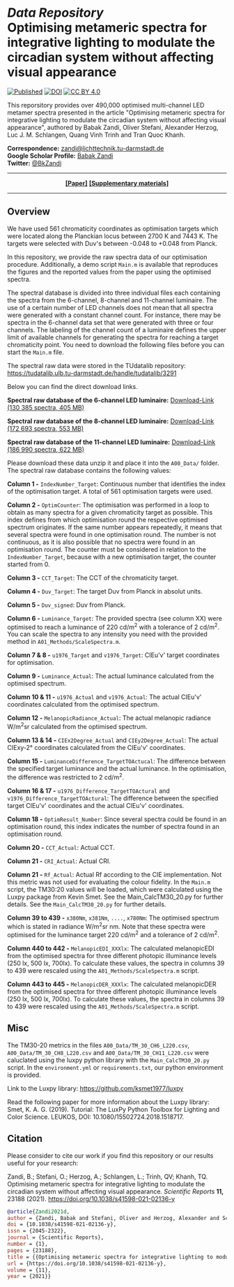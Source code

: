 # *Data Repository* <br/>Optimising metameric spectra for integrative lighting to modulate the circadian system without affecting visual appearance<br/>
[![Published](https://img.shields.io/badge/Scientific%20Reports-Published-green)](https://www.nature.com/articles/s41598-020-79908-5)
[![DOI](https://img.shields.io/badge/DOI-10.1038%2Fs41598--021--02136--y-blue)](https://doi.org/10.1038/s41598-021-02136-y)
[![CC BY 4.0](https://img.shields.io/badge/License-CC%20BY%204.0-lightgrey)](http://creativecommons.org/licenses/by/4.0/)

This reporsitory provides over 490,000 optimised multi-channel LED metamer spectra presented in the article "Optimising metameric spectra for integrative lighting to modulate the circadian system without affecting visual appearance", authored by Babak Zandi, Oliver Stefani, Alexander Herzog, Luc J. M. Schlangen, Quang Vinh Trinh and Tran Quoc Khanh.

**Correspondence:** zandi@lichttechnik.tu-darmstadt.de<br/>
**Google Scholar Profile:** [Babak Zandi](https://scholar.google.de/citations?user=LSA7SdAAAAAJ&hl=de)<br/>
**Twitter:** [@BkZandi](https://twitter.com/bkzandi)

---

<div align="center">
<a style="font-weight:bold" href="https://www.nature.com/articles/s41598-021-02136-y">[Paper]</a>
<a style="font-weight:bold" href="https://static-content.springer.com/esm/art%3A10.1038%2Fs41598-021-02136-y/MediaObjects/41598_2021_2136_MOESM1_ESM.pdf">[Supplementary materials]</a>
</div> 

---


## Overview

We have used 561 chromaticity coordinates as optimisation targets which were located along the Planckian locus between 2700 K and 7443 K. The targets were selected with Duv's between -0.048 to +0.048 from Planck.

In this repository, we provide the raw spectra data of our optimisation procedure. Additionally, a demo script ```Main.m``` is available that reproduces the figures and the reported values from the paper using the optimised spectra.

The spectral database is divided into three individual files each containing the spectra from the 6-channel, 8-channel and 11-channel luminaire. The use of a certain number of LED channels does not mean that all spectra were generated with a constant channel count. For instance, there may be spectra in the 6-channel data set that were generated with three or four channels. The labeling of the channel count of a luminaire defines the upper limit of available channels for generating the spectra for reaching a target chromaticity point. You need to download the following files before you can start the ```Main.m``` file.

The spectral raw data were stored in the TUdatalib repository: https://tudatalib.ulb.tu-darmstadt.de/handle/tudatalib/3291

Below you can find the direct download links.

**Spectral raw database of the 6-channel LED luminaire:** [Download-Link (130 385 spectra, 405 MB)](https://tudatalib.ulb.tu-darmstadt.de/bitstream/handle/tudatalib/3291/Optim_CH6_L220_Mel_Limit.csv.zip?sequence=1&isAllowed=y)

**Spectral raw database of the 8-channel LED luminaire:** [Download-Link (172 693 spectra, 553 MB)](https://tudatalib.ulb.tu-darmstadt.de/bitstream/handle/tudatalib/3291/Optim_CH8_L220_Mel_Limit.csv.zip?sequence=2&isAllowed=y)

**Spectral raw database of the 11-channel LED luminaire:** [Download-Link (186 990 spectra, 622 MB)](https://tudatalib.ulb.tu-darmstadt.de/bitstream/handle/tudatalib/3291/Optim_CH11_L220_Mel_Limit.csv.zip?sequence=3&isAllowed=y)

Please download these data unzip it and place it into the `A00_Data/` folder. The spectral raw database contains the following values:

**Column 1 -** `IndexNumber_Target`: Continuous number that identifies the index of the optimisation target. A total of 561 optimisation targets were used.

**Column 2 -** `OptimCounter`: The optimisation was performed in a loop to obtain as many spectra for a given chromaticity target as possible. This index defines from which optimisation round the respective optimised spectrum originates. If the same number appears repeatedly, it means that several spectra were found in one optimisation round. The number is not continuous, as it is also possible that no spectra were found in an optimisation round. The counter must be considered in relation to the `IndexNumber_Target`, because with a new optimisation target, the counter started from 0.

**Column 3 -** `CCT_Target`: The CCT of the chromaticity target.

**Column 4 -** `Duv_Target`: The target Duv from Planck in absolut units.

**Column 5 -** `Duv_signed`: Duv from Planck.

**Column 6 -** `Luminance_Target`: The provided spectra (see column XX) were optimised to reach a luminance of 220 cd/m<sup>2</sup> with a tolerance of 2 cd/m<sup>2</sup>. You can scale the spectra to any intensity you need with the provided method in `A01_Methods/ScaleSpectra.m`.

**Column 7 & 8 -** `u1976_Target` and `v1976_Target`: CIEu'v' target coordinates for optimisation.

**Column 9 -** `Luminance_Actual`: The actual luminance calculated from the optimised spectrum.

**Column 10 & 11 -** `u1976_Actual` and `v1976_Actual`: The actual CIEu'v' coordinates calculated from the optimised spectrum.

**Column 12 -** `MelanopicRadiance_Actual`: The actual melanopic radiance W/m<sup>2</sup>sr calculated from the optimised spectrum.

**Column 13 & 14 -** `CIEx2Degree_Actual` and `CIEy2Degree_Actual`: The actual CIExy-2° coordinates calculated from the CIEu'v' coordinates.

**Column 15 -** `LuminanceDifference_TargetTOActucal`: The difference between the specified target luminance and the actual luminance. In the optimisation, the difference was restricted to 2 cd/m<sup>2</sup>.

**Column 16 & 17 -** `u1976_Difference_TargetTOActural` and `v1976_Difference_TargetTOActural`: The difference between the specified target CIEu'v' coordinates and the actual CIEu'v' coordinates.

**Column 18 -** `OptimResult_Number`:  Since several spectra could be found in an optimisation round, this index indicates the number of spectra found in an optimisation round.

**Column 20 -** `CCT_Actual`:  Actual CCT.

**Column 21 -** `CRI_Actual`:  Actual CRI.

**Column 21 -** `Rf_Actual`:  Actual Rf according to the CIE implementation. Not this metric was not used for evaluating the colour fidelity. In the `Main.m` script, the TM30:20 values will be loaded, which were calculated using the Luxpy package from Kevin Smet. See the Main_CalcTM30_20.py for further details. See the `Main_CalcTM30_20.py` for further details.

**Column 39 to 439 -** `x380Nm`, `x381Nm`, `....`, `x780Nm`: The optimised spectrum which is stated in radiance W/m<sup>2</sup>sr nm. Note that these spectra were optimised for the luminance target 220 cd/m<sup>2</sup> and a tolerance of 2 cd/m<sup>2</sup>.

**Column 440 to 442 -** `MelanopicEDI_XXXlx`: The calculated melanopicEDI from the optimised spectra for three different photopic illuminance levels (250 lx, 500 lx, 700lx). To calculate these values, the spectra in columns 39 to 439 were rescaled using the `A01_Methods/ScaleSpectra.m` script.

**Column 443 to 445 -** `MelanopicDER_XXXlx`: The calculated melanopicDER from the optimised spectra for three different photopic illuminance levels (250 lx, 500 lx, 700lx). To calculate these values, the spectra in columns 39 to 439 were rescaled using the `A01_Methods/ScaleSpectra.m` script.

## Misc

The TM30-20 metrics in the files `A00_Data/TM_30_CH6_L220.csv`, `A00_Data/TM_30_CH8_L220.csv` and `A00_Data/TM_30_CH11_L220.csv` were caluclated using the luxpy python library with the `Main_CalcTM30_20.py` script. In the `environment.yml` or `requirements.txt`, our python environment is provided. 

Link to the Luxpy library: https://github.com/ksmet1977/luxpy

Read the following paper for more information about the Luxpy library: Smet, K. A. G. (2019). Tutorial: The LuxPy Python Toolbox for Lighting and Color Science. LEUKOS, DOI: 10.1080/15502724.2018.1518717.

## Citation

Please consider to cite our work if you find this repository or our results useful for your research:

Zandi, B.; Stefani, O.; Herzog, A.; Schlangen, L.; Trinh, QV; Khanh, TQ. Optimising metameric spectra for integrative lighting to modulate the circadian system without affecting visual appearance. *Scientific Reports* **11,** 23188 (2021). https://doi.org/10.1038/s41598-021-02136-y

```bib
@article{Zandi2021d,
author = {Zandi, Babak and Stefani, Oliver and Herzog, Alexander and Schlangen, Luc and Trinh, Quang Vinh and Khanh, Tran Quoc},
doi = {10.1038/s41598-021-02136-y},
issn = {2045-2322},
journal = {Scientific Reports},
number = {1},
pages = {23188},
title = {{Optimising metameric spectra for integrative lighting to modulate the circadian system without affecting visual appearance}},
url = {https://doi.org/10.1038/s41598-021-02136-y},
volume = {11},
year = {2021}}
```